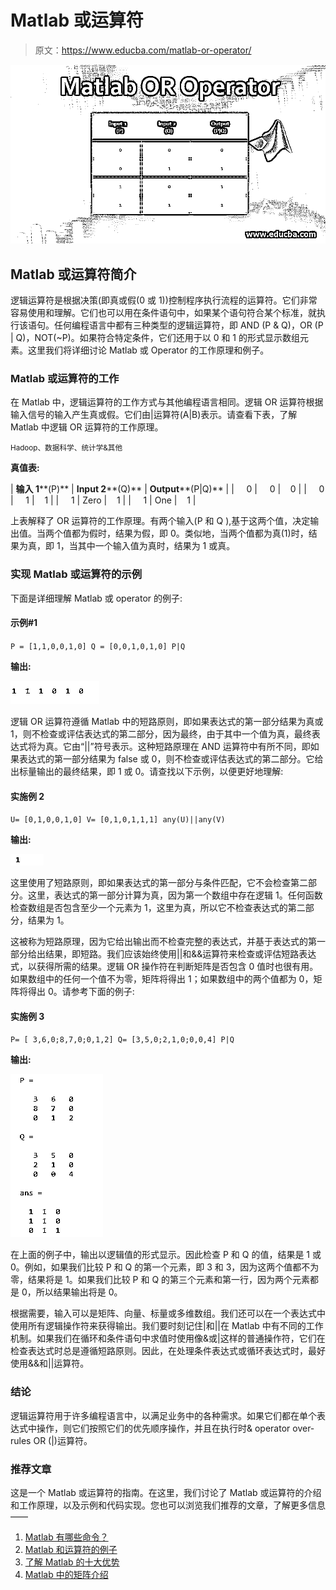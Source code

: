 # Matlab 或运算符

> 原文：<https://www.educba.com/matlab-or-operator/>

![Matlab OR Operator](img/fec0fcf7bfd6d309bc8446d1e39b9340.png)



## Matlab 或运算符简介

逻辑运算符是根据决策(即真或假(0 或 1))控制程序执行流程的运算符。它们非常容易使用和理解。它们也可以用在条件语句中，如果某个语句符合某个标准，就执行该语句。任何编程语言中都有三种类型的逻辑运算符，即 AND (P & Q)，OR (P | Q)，NOT(~P)。如果符合特定条件，它们还用于以 0 和 1 的形式显示数组元素。这里我们将详细讨论 Matlab 或 Operator 的工作原理和例子。

### Matlab 或运算符的工作

在 Matlab 中，逻辑运算符的工作方式与其他编程语言相同。逻辑 OR 运算符根据输入信号的输入产生真或假。它们由|运算符(A|B)表示。请查看下表，了解 Matlab 中逻辑 OR 运算符的工作原理。

<small>Hadoop、数据科学、统计学&其他</small>

**真值表:**

| **输入 1****(P)** | **Input 2****(Q)** | **Output****(P&#124;Q)** |
|     0 |     0 |    0 |
|     0 |     1 |    1 |
|     1 | Zero |    1 |
|     1 | One |    1 |

上表解释了 OR 运算符的工作原理。有两个输入(P 和 Q ),基于这两个值，决定输出值。当两个值都为假时，结果为假，即 0。类似地，当两个值都为真(1)时，结果为真，即 1，当其中一个输入值为真时，结果为 1 或真。

### 实现 Matlab 或运算符的示例

下面是详细理解 Matlab 或 operator 的例子:

#### 示例#1

`P = [1,1,0,0,1,0] Q = [0,0,1,0,1,0] P|Q`

**输出:**

![Matlab OR Operator eg1](img/a16aab1c6097846ce05e7be672dfc92f.png)



逻辑 OR 运算符遵循 Matlab 中的短路原则，即如果表达式的第一部分结果为真或 1，则不检查或评估表达式的第二部分，因为最终，由于其中一个值为真，最终表达式将为真。它由“||”符号表示。这种短路原理在 AND 运算符中有所不同，即如果表达式的第一部分结果为 false 或 0，则不检查或评估表达式的第二部分。它给出标量输出的最终结果，即 1 或 0。请查找以下示例，以便更好地理解:

#### 实施例 2

`U= [0,1,0,0,1,0] V= [0,1,0,1,1,1] any(U)||any(V)`

**输出:**

![Matlab OR Operator eg3](img/c576cafabaa46c29428d7037838eb167.png)



这里使用了短路原则，即如果表达式的第一部分与条件匹配，它不会检查第二部分。这里，表达式的第一部分计算为真，因为第一个数组中存在逻辑 1。任何函数检查数组是否包含至少一个元素为 1，这里为真，所以它不检查表达式的第二部分，结果为 1。

这被称为短路原理，因为它给出输出而不检查完整的表达式，并基于表达式的第一部分给出结果，即短路。我们应该始终使用||和&&运算符来检查或评估短路表达式，以获得所需的结果。逻辑 OR 操作符在判断矩阵是否包含 0 值时也很有用。如果数组中的任何一个值不为零，矩阵将得出 1；如果数组中的两个值都为 0，矩阵将得出 0。请参考下面的例子:

#### 实施例 3

`P= [ 3,6,0;8,7,0;0,1,2] Q= [3,5,0;2,1,0;0,0,4] P|Q`

**输出:**

![Example 3](img/241bf7551e7daec13067cd1ccc948f8a.png)



在上面的例子中，输出以逻辑值的形式显示。因此检查 P 和 Q 的值，结果是 1 或 0。例如，如果我们比较 P 和 Q 的第一个元素，即 3 和 3，因为这两个值都不为零，结果将是 1。如果我们比较 P 和 Q 的第三个元素和第一行，因为两个元素都是 0，所以结果输出将是 0。

根据需要，输入可以是矩阵、向量、标量或多维数组。我们还可以在一个表达式中使用所有逻辑操作符来获得输出。我们要时刻记住|和||在 Matlab 中有不同的工作机制。如果我们在循环和条件语句中求值时使用像&或|这样的普通操作符，它们在检查表达式时总是遵循短路原则。因此，在处理条件表达式或循环表达式时，最好使用&&和||运算符。

### 结论

逻辑运算符用于许多编程语言中，以满足业务中的各种需求。如果它们都在单个表达式中操作，则它们按照它们的优先顺序操作，并且在执行时& operator over-rules OR (|)运算符。

### 推荐文章

这是一个 Matlab 或运算符的指南。在这里，我们讨论了 Matlab 或运算符的介绍和工作原理，以及示例和代码实现。您也可以浏览我们推荐的文章，了解更多信息——

1.  [Matlab 有哪些命令？](https://www.educba.com/matlab-commands/)
2.  [Matlab 和运算符的例子](https://www.educba.com/matlab-and-operator/)
3.  [了解 Matlab 的十大优势](https://www.educba.com/advantages-of-matlab/)
4.  [Matlab 中的矩阵介绍](https://www.educba.com/matrix-in-matlab/)






